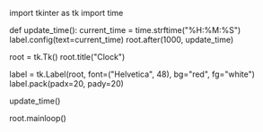 import tkinter as tk
import time

def update_time():
    current_time = time.strftime("%H:%M:%S")
    label.config(text=current_time)
    root.after(1000, update_time)

root = tk.Tk()
root.title("Clock")

label = tk.Label(root, font=("Helvetica", 48), bg="red", fg="white")
label.pack(padx=20, pady=20)

update_time()

root.mainloop()
